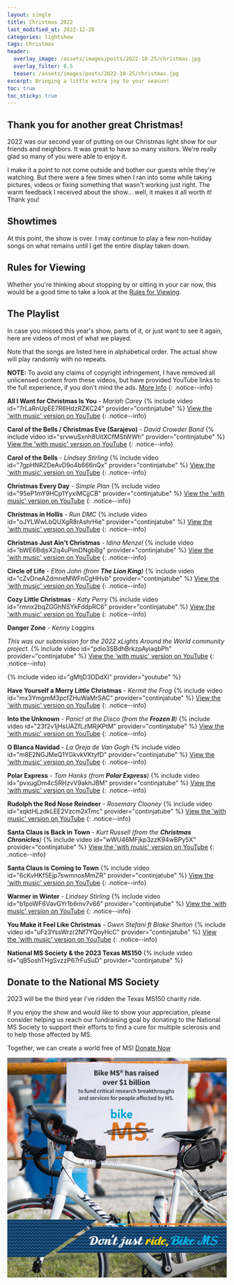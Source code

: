 ```yaml
---
layout: single
title: Christmas 2022
last_modified_at: 2022-12-26
categories: lightshow
tags: Christmas
header:
  overlay_image: /assets/images/posts/2022-10-25/christmas.jpg
  overlay_filter: 0.5
  teaser: /assets/images/posts/2022-10-25/christmas.jpg
excerpt: Bringing a little extra joy to your season!
toc: true
toc_sticky: true
---
```


## Thank you for another great Christmas!

2022 was our second year of putting on our Christmas light show for our friends and neighbors. It was great to have so many visitors. We're really glad so many of you were able to enjoy it. 

I make it a point to not come outside and bother our guests while they're watching. But there were a few times when I ran into some while taking pictures, videos or fixing something that wasn't working just right. The warm feedback I received about the show... well, it makes it all worth it! Thank you!

## Showtimes

At this point, the show is over. I may continue to play a few non-holiday songs on what remains until I get the entire display taken down. 

## Rules for Viewing

Whether you're thinking about stopping by or sitting in your car now, this would be a good time to take a look at the <a href="/lightshow/the_rules/">Rules for Viewing</a>.

## The Playlist
In case you missed this year's show, parts of it, or just want to see it again, here are videos of most of what we played.

Note that the songs are listed here in alphabetical order. The actual show will play randomly with no repeats.

**NOTE:** To avoid any claims of copyright infringement, I have removed all unlicensed content from these videos, but have provided YouTube links to the full experience, if you don't mind the ads. [More Info](/notices/re-audio-removal-from-videos/)
{: .notice--info}

**All I Want for Christmas Is You** - *Mariah Carey*
{% include video id="7rLaRnUpEE7R6HdzRZKC24" provider="continjatube" %}
[View the 'with music' version on YouTube](https://youtu.be/Sm5JQn4hTv4)
{: .notice--info}

**Carol of the Bells / Christmas Eve (Sarajevo)** - *David Crowder Band*
{% include video id="srvwuSxnh8UitXCfMStWWh" provider="continjatube" %}
[View the 'with music' version on YouTube](https://youtu.be/RgJUOm6-CtE)
{: .notice--info}

**Carol of the Bells** - *Lindsey Stirling*
{% include video id="7gpHNRZDeAvD9o4b666nQx" provider="continjatube" %}
[View the 'with music' version on YouTube](https://youtu.be/Fi06gKeqoGY)
{: .notice--info}

**Christmas Every Day** - *Simple Plan*
{% include video id="95eP1mY9HCp1YyxiMCjjCB" provider="continjatube" %}
[View the 'with music' version on YouTube](https://youtu.be/4PoI1JGL7HA)
{: .notice--info}

**Christmas in Hollis** - *Run DMC*
{% include video id="oJYLWwLbQUXgR8rAshrHie" provider="continjatube" %}
[View the 'with music' version on YouTube](https://youtu.be/ig84VReq0oU)
{: .notice--info}

**Christmas Just Ain't Christmas** - *Idina Menzel*
{% include video id="bWE6BdjsX2q4uPimDNgbBg" provider="continjatube" %}
[View the 'with music' version on YouTube](https://youtu.be/E0FcgyGgbeY)
{: .notice--info}

**Circle of Life** - *Elton John (from **The Lion King**)*
{% include video id="cZvDneAZdmneMWFnCgHHvb" provider="continjatube" %}
[View the 'with music' version on YouTube](https://youtu.be/_PZyKfrwDwE)
{: .notice--info}

**Cozy Little Christmas** - *Katy Perry*
{% include video id="rmnx2bqZGGhNSYkFddpRC6" provider="continjatube" %}
[View the 'with music' version on YouTube](https://youtu.be/APvK6sUjJb0)
{: .notice--info}

**Danger Zone** - *Kenny Loggins*

*This was our submission for the 2022 xLights Around the World community project.*
{% include video id="pdio3SBdhBrkzpAyiaqbPh" provider="continjatube" %}
[View the 'with music' version on YouTube](https://youtu.be/_8wpxYJwQC4)
{: .notice--info}

{% include video id="gMtjD3DDdXI" provider="youtube" %}

**Have Yourself a Merry Little Christmas** - *Kermit the Frog*
{% include video id="mx3YmgmM3pcfZHuWaMrSAC" provider="continjatube" %}
[View the 'with music' version on YouTube](https://youtu.be/0ai-95D-X_c)
{: .notice--info}

**Into the Unknown** - *Panic! at the Disco (from the **Frozen II**)*
{% include video id="23f2v1jHsUAZfLzMRjKPtM" provider="continjatube" %}
[View the 'with music' version on YouTube](https://youtu.be/apaOTRiVQi8)
{: .notice--info}

**O Blanca Navidad** - *La Oreja de Van Gogh*
{% include video id="m8E2NGJMeQ1YGkvkVKtyfD" provider="continjatube" %}
[View the 'with music' version on YouTube](https://youtu.be/aZv6yfsWg00)
{: .notice--info}

**Polar Express** - *Tom Hanks (from **Polar Express**)*
{% include video id="pvxugDm4cSRHzvV9akhJBM" provider="continjatube" %}
[View the 'with music' version on YouTube](https://youtu.be/sY5KtDj7sqE)
{: .notice--info}

**Rudolph the Red Nose Reindeer** - *Rosemary Clooney*
{% include video id="xqktHLzdkLEE2Vzcm2xTmc" provider="continjatube" %}
[View the 'with music' version on YouTube](https://youtu.be/0Ag6I_xb554)
{: .notice--info}

**Santa Claus is Back in Town** - *Kurt Russell (from the **Christmas Chronicles**)*
{% include video id="wWU46MFjkp3zzK94wBPy5X" provider="continjatube" %}
[View the 'with music' version on YouTube](https://youtu.be/6wgh3rlzozg)
{: .notice--info}

**Santa Claus is Coming to Town**
{% include video id="6cKvHKf5Ejp7swmnosMmZR" provider="continjatube" %}
[View the 'with music' version on YouTube](https://youtu.be/jXJzS9-kwTc)
{: .notice--info}

**Warmer in Winter** - *Lindsey Stirling*
{% include video id="b1poWF6VavGYr1b6mv7v66" provider="continjatube" %}
[View the 'with music' version on YouTube](https://youtu.be/5yHnKjDkGyc)
{: .notice--info}

**You Make it Feel Like Christmas** - *Gwen Stefani ft Blake Shelton*
{% include video id="uFz3YssWrzr2Nf7YQoyHcC" provider="continjatube" %}
[View the 'with music' version on YouTube](https://youtu.be/M3AJfbgvvxM)
{: .notice--info}

**National MS Society & the 2023 Texas MS150**
{% include video id="qB5oshTHgSvzzP67rFuSuD" provider="continjatube" %}

## Donate to the National MS Society

2023 will be the third year I've ridden the Texas MS150 charity ride.

If you enjoy the show and would like to show your appreciation, please consider helping us reach our fundraising goal by donating to the National MS Society to support their efforts to find a cure for multiple sclerosis and to help those affected by MS. 

Together, we can create a world free of MS! [Donate Now](https://mssociety.donordrive.com/participant/chadgoode)

![National MS Society - BikeMS](/assets/images/splash/social_awareness_dont-just-ride-C.jpg)

